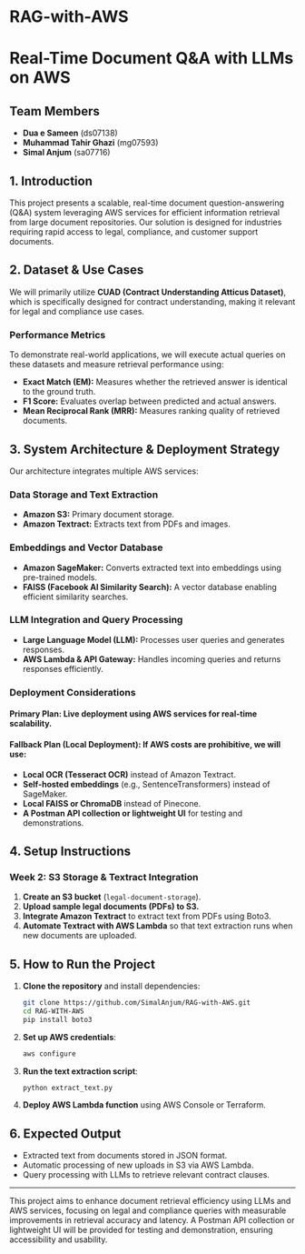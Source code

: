 # RAG-with-AWS

# Real-Time Document Q&A with LLMs on AWS

## Team Members
- **Dua e Sameen** (ds07138)
- **Muhammad Tahir Ghazi** (mg07593)
- **Simal Anjum** (sa07716)

## 1. Introduction
This project presents a scalable, real-time document question-answering (Q&A) system leveraging AWS services for efficient information retrieval from large document repositories. Our solution is designed for industries requiring rapid access to legal, compliance, and customer support documents.

## 2. Dataset & Use Cases
We will primarily utilize **CUAD (Contract Understanding Atticus Dataset)**, which is specifically designed for contract understanding, making it relevant for legal and compliance use cases.

### **Performance Metrics**
To demonstrate real-world applications, we will execute actual queries on these datasets and measure retrieval performance using:
- **Exact Match (EM):** Measures whether the retrieved answer is identical to the ground truth.
- **F1 Score:** Evaluates overlap between predicted and actual answers.
- **Mean Reciprocal Rank (MRR):** Measures ranking quality of retrieved documents.

## 3. System Architecture & Deployment Strategy
Our architecture integrates multiple AWS services:

### **Data Storage and Text Extraction**
- **Amazon S3:** Primary document storage.
- **Amazon Textract:** Extracts text from PDFs and images.

### **Embeddings and Vector Database**
- **Amazon SageMaker:** Converts extracted text into embeddings using pre-trained models.
- **FAISS (Facebook AI Similarity Search):** A vector database enabling efficient similarity searches.

### **LLM Integration and Query Processing**
- **Large Language Model (LLM):** Processes user queries and generates responses.
- **AWS Lambda & API Gateway:** Handles incoming queries and returns responses efficiently.

### **Deployment Considerations**
#### **Primary Plan:** Live deployment using AWS services for real-time scalability.
#### **Fallback Plan (Local Deployment):** If AWS costs are prohibitive, we will use:
- **Local OCR (Tesseract OCR)** instead of Amazon Textract.
- **Self-hosted embeddings** (e.g., SentenceTransformers) instead of SageMaker.
- **Local FAISS or ChromaDB** instead of Pinecone.
- **A Postman API collection or lightweight UI** for testing and demonstrations.

## 4. Setup Instructions

### **Week 2: S3 Storage & Textract Integration**
1. **Create an S3 bucket** (`legal-document-storage`).
2. **Upload sample legal documents (PDFs) to S3.**
3. **Integrate Amazon Textract** to extract text from PDFs using Boto3.
4. **Automate Textract with AWS Lambda** so that text extraction runs when new documents are uploaded.

## 5. How to Run the Project
1. **Clone the repository** and install dependencies:
   ```sh
   git clone https://github.com/SimalAnjum/RAG-with-AWS.git
   cd RAG-WITH-AWS
   pip install boto3
   ```
2. **Set up AWS credentials**:
   ```sh
   aws configure
   ```
3. **Run the text extraction script**:
   ```sh
   python extract_text.py
   ```
4. **Deploy AWS Lambda function** using AWS Console or Terraform.

## 6. Expected Output
- Extracted text from documents stored in JSON format.
- Automatic processing of new uploads in S3 via AWS Lambda.
- Query processing with LLMs to retrieve relevant contract clauses.


---
This project aims to enhance document retrieval efficiency using LLMs and AWS services, focusing on legal and compliance queries with measurable improvements in retrieval accuracy and latency. A Postman API collection or lightweight UI will be provided for testing and demonstration, ensuring accessibility and usability.

